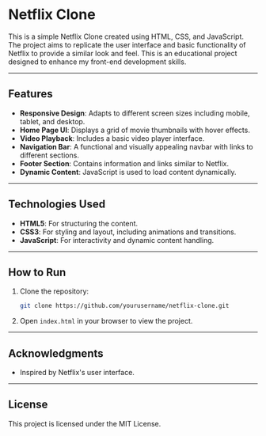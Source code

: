 
# Netflix Clone

This is a simple Netflix Clone created using HTML, CSS, and JavaScript. The project aims to replicate the user interface and basic functionality of Netflix to provide a similar look and feel. This is an educational project designed to enhance my front-end development skills.

---

## Features

- **Responsive Design**: Adapts to different screen sizes including mobile, tablet, and desktop.
- **Home Page UI**: Displays a grid of movie thumbnails with hover effects.
- **Video Playback**: Includes a basic video player interface.
- **Navigation Bar**: A functional and visually appealing navbar with links to different sections.
- **Footer Section**: Contains information and links similar to Netflix.
- **Dynamic Content**: JavaScript is used to load content dynamically.

---

## Technologies Used

- **HTML5**: For structuring the content.
- **CSS3**: For styling and layout, including animations and transitions.
- **JavaScript**: For interactivity and dynamic content handling.

---



## How to Run

1. Clone the repository:
   ```bash
   git clone https://github.com/yourusername/netflix-clone.git
   ```
2. Open `index.html` in your browser to view the project.

---

## Acknowledgments

- Inspired by Netflix's user interface.

---

## License

This project is licensed under the MIT License. 

